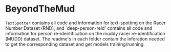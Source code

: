 # BeyondTheMud

`TextSpotter` contains all code and information for text-spotting on the Racer Number Dataset (RND), and `deep-person-reid' contains all code and information for person re-identification on the muddy racer re-identification (MUDD) dataset. The readme's in each folder contain the inforation needed to get the corresponding dataset and get models training/running. 
